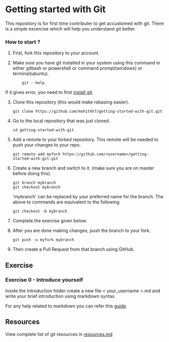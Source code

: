 # Getting started with Git

This repository is for first time contributer to get accustomed with git. There is a simple excercise which will help you understand git better.

### How to start ?

1. First, fork this repository to your account.

2. Make sure you have git installed in your system using this command in either gitbash or powershell or command prompt(windows) or terminal(ubuntu).
    ```
        git --help
    ```
If it gives error, you need to first [install git](https://git-scm.com/downloads).

3. Clone this repository (this would make rebasing easier).
    ```
    git clone https://github.com/mohitkh7/getting-started-with-git.git
    ```

4. Go to the local repository that was just cloned.
    ```
    cd getting-started-with-git
    ```

5. Add a remote to your forked repository. This remote will be needed to push your changes to your repo.
    ```
    git remote add myfork https://github.com/<username>/getting-started-with-git.git
    ```

6. Create a new branch and switch to it. (make sure you are on master before doing this).
    ```
    git branch mybranch
    git checkout mybranch
    ```
    'mybranch' can be replaced by your preferred name for the branch.
    The above to commands are equivalent to the following
    ```
    git checkout -b mybranch
    ```

7. Complete the exercise given below.

8. After you are done making changes, push the branch to your fork.
    ```
    git push -u myfork mybranch
    ```

9. Then create a Pull Request from that branch using GitHub.

## Exercise


### Exercise 0 - Introduce yourself
Inside the Introduction folder create a new file < your_username >.md and write your brief introduction using markdown syntax.

For any help related to markdown you can refer this [guide](https://guides.github.com/features/mastering-markdown/).

## Resources
View complete list of git resources in [resources.md](https://github.com/mohitkh7/getting-started-with-git/blob/master/resources.md)
